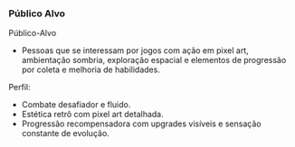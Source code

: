 ### Público Alvo
Público-Alvo

- Pessoas que se interessam por jogos com ação em pixel art, ambientação sombria, exploração espacial e elementos de progressão por coleta e melhoria de habilidades.

Perfil:

- Combate desafiador e fluido.
- Estética retrô com pixel art detalhada.
- Progressão recompensadora com upgrades visíveis e sensação constante de evolução.

